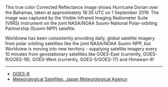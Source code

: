 This true color Corrected Reflectance image shows Hurricane Dorian over the Bahamas, taken at approximately 18:35 UTC on 1 September 2019. The image was captured by the Visible Infrared Imaging Radiometer Suite (VIIRS) instrument on the joint NASA/NOAA Suomi-National Polar-orbiting Partnership (Suomi-NPP) satellite.

Worldview has been consistently providing daily, global satellite imagery from polar orbiting satellites like the joint NASA/NOAA Suomi-NPP, but Worldview is moving into new territory - supplying satellite imagery every 10 minutes from geostationary satellites like GOES-East (currently, GOES-R/GOES-16), GOES-West (currently, GOES-S/GOES-17) and Himawari-8!

***
- [GOES-R](https://www.goes-r.gov/)
- [Meteorological Satellites, Japan Meteorological Agency](http://www.jma.go.jp/jma/jma-eng/satellite/index.html)
